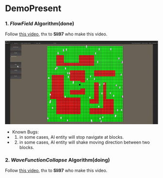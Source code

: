 # DemoPresent

### 1. *FlowField* Algorithm(done)

Follow [this video](https://www.bilibili.com/video/BV12bzZY2EfA?spm_id_from=333.788.videopod.sections&vd_source=d6b757e6fb37ccf33d3b5fa9a474d9b4), thx to **Sli97** who make this video.

![](./Doc/Images/20241219-183351.gif)

- Known Bugs:
- 1. in some cases, AI entity will stop navigate at blocks.
- 2. in some cases, AI entity will shake moving direction between two blocks.

### 2. *WaveFunctionCollapse* Algorithm(doing)
Follow [this video](https://www.bilibili.com/video/BV1Br421M7Vm?spm_id_from=333.788.videopod.sections&vd_source=d6b757e6fb37ccf33d3b5fa9a474d9b4), thx to **Sli97** who make this video.
